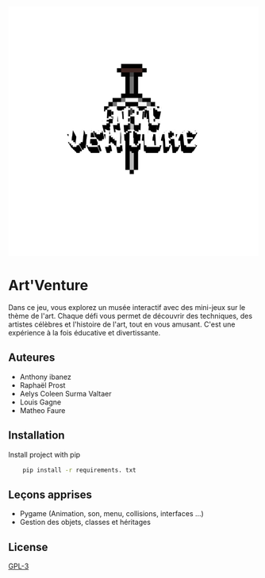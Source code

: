 
![Logo](https://github.com/Nukex64/Art-venture/blob/main/img/logoepee.jpg)


# Art'Venture
Dans ce jeu, vous explorez un musée interactif avec des mini-jeux sur le thème de l'art. Chaque défi vous permet de découvrir des techniques, des artistes célèbres et l'histoire de l'art, tout en vous amusant. C'est une expérience à la fois éducative et divertissante.

## Auteures

- Anthony ibanez
- Raphaël Prost
- Aelys Coleen Surma Valtaer
- Louis Gagne
- Matheo Faure



## Installation

Install project with pip

```bash
    pip install -r requirements. txt 
```

    
## Leçons apprises

- Pygame (Animation, son, menu, collisions, interfaces ...)
- Gestion des objets, classes et héritages

## License

[GPL-3](https://choosealicense.com/licenses/gpl-3.0/)

